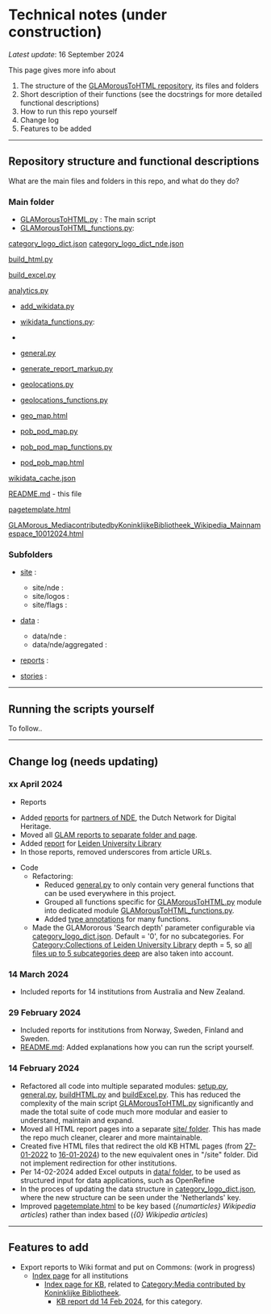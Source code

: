# Technical notes (under construction)

*Latest update*: 16 September 2024

This page gives more info about 
1. The structure of the [GLAMorousToHTML repository](https://github.com/KBNLwikimedia/GLAMorousToHTML), its files and folders 
2. Short description of their functions (see the docstrings for more detailed functional descriptions)
3. How to run this repo yourself
4. Change log
5. Features to be added

-------------------- 

## Repository structure and functional descriptions

What are the main files and folders in this repo, and what do they do?

### Main folder

* [GLAMorousToHTML.py](GLAMorousToHTML.py) : The main script  
* [GLAMorousToHTML_functions.py](GLAMorousToHTML_functions.py): 

[category_logo_dict.json](category_logo_dict.json)
[category_logo_dict_nde.json](category_logo_dict_nde.json)

[build_html.py](build_html.py)

[build_excel.py](build_excel.py)

[analytics.py](analytics.py)

* [add_wikidata.py](add_wikidata.py)
* [wikidata_functions.py](wikidata_functions.py): 
* 
* [general.py](general.py)
* [generate_report_markup.py](generate_report_markup.py)

* [geolocations.py](geolocations.py)
* [geolocations_functions.py](geolocations_functions.py)
* [geo_map.html](geo_map.html)

* [pob_pod_map.py](pob_pod_map.py)
* [pob_pod_map_functions.py](pob_pod_map_functions.py)
* [pod_pob_map.html](pod_pob_map.html)

[wikidata_cache.json](wikidata_cache.json)


[README.md](README.md) - this file

[pagetemplate.html](pagetemplate.html)

[GLAMorous_MediacontributedbyKoninklijkeBibliotheek_Wikipedia_Mainnamespace_10012024.html](GLAMorous_MediacontributedbyKoninklijkeBibliotheek_Wikipedia_Mainnamespace_10012024.html)

### Subfolders
* [site](https://github.com/KBNLwikimedia/GLAMorousToHTML/blob/master/site) : 
  * site/nde : 
  * site/logos : 
  * site/flags : 

* [data](https://github.com/KBNLwikimedia/GLAMorousToHTML/blob/master/data) : 
  * data/nde : 
  * data/nde/aggregated : 
* [reports](https://github.com/KBNLwikimedia/GLAMorousToHTML/blob/master/reports) : 
* [stories](https://github.com/KBNLwikimedia/GLAMorousToHTML/blob/master/stories) : 

------------------------------

## Running the scripts yourself 
To follow..
<!--If you want to run this script for your own Commons category and create HTML and Excel overviews for your own institution, you can clone/download the repo and run it on your own machine.
You will need to make some simple adaptations to the existing code to make it work for the Commons category of your choice. These are: 

3) In [setup.py](setup.py), change 
   * the *country_key* variable to the new country key you added to the json file  (default = "Netherlands")
   * the *institute_index* to the index of the line corresponding to your institution in the json file (default = 0; first line under a country key)
 
That's  all, you should now be able to run the main [GLAMorousToHTML script](GLAMorousToHTML.py). The generated HTML page will be added to the [site/](site/) folder and the Excel to the [data/](data/) folder. 

In case you can't get the script up and running, please open an issue in this repo.  

### Configuration of GLAMorous
The script relies on the XML output of the GLAMorous tool, which needs to be configured so that it only lists pages from Wikipedia

1) that are in the main namespace (a.k.a Wikipedia articles) (*&ns0=1*)

2) and *not* pages from Wikimedia Commons, Wikidata or other Wikimedia projects (*projects[wikipedia]=1*)

The base URL thus looks like *[https://glamtools.toolforge.org/glamorous.php?doit=1&use_globalusage=1&ns0=1&projects[wikipedia]=1&format=xml&category=](https://glamtools.toolforge.org/glamorous.php?doit=1&use_globalusage=1&ns0=1&projects[wikipedia]=1&format=xml&category=)*. The Commons category of interest needs to be added to the end, omitting the *Category:* prefix.
This base URL is defined (and can be adapted if necessary) in the *xml_base_url* variable in [GLAMorousToHTML_functions.process_category](GLAMorousToHTML_functions.py). 

The depth of the GLAMorous output (where '0' means no subcategories are read) is specified in the *depth* (=fourth) variable in [category_logo_dict.json](category_logo_dict.json). 
See the section on Repo structure below for more info. 

### category_logo_dict.json
1) Adapt the [category_logo_dict.json](category_logo_dict.json) for your own needs, making sure the existing syntax is maintained. 
   * If not yet available, make a new top level country key (similar to "Netherlands", "USA", "Norway" etc.) to include your country.
   * Under this country key, add a line with a syntax identical to the one starting with "Media contributed by Koninklijke Bibliotheek", but with modifications for four things: 
     
      1) The exact name (without underscores '_') of the Wikimedia Commons category you want run the script for ("[Media contributed by Koninklijke Bibliotheek](https://commons.wikimedia.org/wiki/Category:Media_contributed_by_Koninklijke_Bibliotheek)")
      
      2) A shortname of the institution ("KoninklijkeBibliotheekNL"). This is used for the name of the sheet in the Excel file, so keep it shorter than 32 characters. 
       
      3) Name of an institutional logo file, starting with "icon_", followed by a unique and descriptive letter code for the institution, and appended with a .png or .jpg extension at the end. This logo/icon is displayed at the top of the HTML page. Don't forget the next step!

      4) The GLAMororous 'Search depth' parameter. Default = '0', for no subcategories. For [Category:Collections of Leiden University Library](https://commons.wikimedia.org/wiki/Category:Collections_of_Leiden_University_Library) depth = 5, so [all files up to 5 subcategories deep](https://glamtools.toolforge.org/glamorous.php?doit=1&category=Collections_of_Leiden_University_Library&use_globalusage=1&depth=5&show_details=1&projects[wikipedia]=1) are also taken into account.  

2) Add a small logo of the institution (256x256 px or so) as a .png of .jpg to the [site/logos](site/logos) folder, and add the filename "icon_xxxxx.png/jpg" to the json file.



-->



--------------

## Change log (needs updating)

### xx April 2024
* Reports
 - Added [reports](reports_nde.md) for [partners of NDE](https://netwerkdigitaalerfgoed.nl/activiteiten/manifest-netwerk-digitaal-erfgoed/), the Dutch Network for Digital Heritage.
 - Moved all [GLAM reports to separate folder and page](reports/reports.md).
 - Added [report](https://kbnlwikimedia.github.io/GLAMorousToHTML/site/CollectionsofLeidenUniversityLibrary_Wikipedia_NS0_22032024.html) for [Leiden University Library](https://commons.wikimedia.org/wiki/Category:Collections_of_Leiden_University_Library) 
 - In those reports, removed underscores from article URLs.
* Code 
  - Refactoring:  
    - Reduced [general.py](general.py) to only contain very general functions that can be used everywhere in this project.
    - Grouped all functions specific for [GLAMorousToHTML.py](GLAMorousToHTML.py) module into dedicated module [GLAMorousToHTML_functions.py](GLAMorousToHTML_functions.py).
    - Added [type annotations]() for many functions.
  - Made the GLAMororous 'Search depth' parameter configurable via [category_logo_dict.json](category_logo_dict.json). Default = '0', for no subcategories. For [Category:Collections of Leiden University Library](https://commons.wikimedia.org/wiki/Category:Collections_of_Leiden_University_Library) depth = 5, so [all files up to 5 subcategories deep](https://glamtools.toolforge.org/glamorous.php?doit=1&category=Collections_of_Leiden_University_Library&use_globalusage=1&depth=5&show_details=1&projects[wikipedia]=1) are also taken into account.  

### 14 March 2024
* Included reports for 14 institutions from Australia and New Zealand.

### 29 February 2024
* Included reports for institutions from Norway, Sweden, Finland and Sweden.
* [README.md](README.md): Added explanations how you can run the script yourself. 

### 14 February 2024
* Refactored all code into multiple separated modules: [setup.py](setup.py), [general.py](general.py), [buildHTML.py](buildHTML.py) and [buildExcel.py](buildExcel.py). This has reduced the complexity of the main script [GLAMorousToHTML.py](GLAMorousToHTML.py) significantly and made the total suite of code much more modular and easier to understand, maintain and expand.
* Moved all HTML report pages into a separate [site/ folder](site/). This has made the repo much cleaner, clearer and more maintainable.
* Created five HTML files that redirect the old KB HTML pages (from [27-01-2022](GLAMorous_MediacontributedbyKoninklijkeBibliotheek_Wikipedia_Mainnamespace_27012022.html) to [16-01-2024](GLAMorous_MediacontributedbyKoninklijkeBibliotheek_Wikipedia_Mainnamespace_16012024.html)) to the new equivalent ones in "/site" folder. Did not implement redirection for other institutions.
* Per 14-02-2024 added Excel outputs in [data/ folder](data/), to be used as structured input for data applications, such as OpenRefine
* In the proces of updating the data structure in [category_logo_dict.json](category_logo_dict.json), where the new structure can be seen under the 'Netherlands' key.
* Improved [pagetemplate.html](pagetemplate.html) to be key based (*{numarticles} Wikipedia articles*) rather than index based (*{0} Wikipedia articles*)

-------------------- 

## Features to add
* Export reports to Wiki format and put on Commons: (work in progress)
  * [Index page](https://commons.wikimedia.org/wiki/Commons:GLAMorousToHTML/Reports) for all institutions 
    * [Index page for KB](https://commons.wikimedia.org/wiki/Commons:GLAMorousToHTML/Reports/Media_contributed_by_Koninklijke_Bibliotheek), related to  [Category:Media contributed by Koninklijke Bibliotheek](https://commons.wikimedia.org/wiki/Category:Media_contributed_by_Koninklijke_Bibliotheek).
      * [KB report dd 14 Feb 2024](https://commons.wikimedia.org/wiki/Commons:GLAMorousToHTML/Reports/Media_contributed_by_Koninklijke_Bibliotheek/14022024), for this category.

